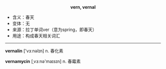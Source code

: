 
**<center>vern, vernal</center>**

- <span class="definition">含义：春天</span>
- <span class="definition">变体：无</span>
- <span class="definition">来源：拉丁单词ver（意为spring，即春天）</span>
- <span class="definition">用途：构成春天相关词汇</span>

---

<span class="vocabulary">**vernalin**</span> ['vɜːnəlɪn] n. 春化素

<span class="vocabulary">**vernamycin**</span> [ˌvɜːnә'maɪsɪn] n. 春霉素
